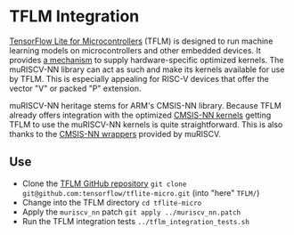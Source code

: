 # TFLM Integration
[TensorFlow Lite for Microcontrollers](https://www.tensorflow.org/lite/microcontrollers) (TFLM) is designed to run machine learning models on microcontrollers and other embedded devices. It provides [a mechanism](https://github.com/tensorflow/tflite-micro/blob/main/tensorflow/lite/micro/docs/optimized_kernel_implementations.md) to supply hardware-specific optimized kernels. The muRISCV-NN library can act as such and make its kernels available for use by TFLM. This is especially appealing for RISC-V devices that offer the vector "V" or packed "P" extension.

muRISCV-NN heritage stems for ARM's CMSIS-NN library. Because TFLM already offers integration with the optimized [CMSIS-NN kernels](https://github.com/tensorflow/tflite-micro/tree/main/tensorflow/lite/micro/kernels/cmsis_nn) getting TFLM to use the muRISCV-NN kernels is quite straightforward. This is also thanks to the [CMSIS-NN wrappers](./Include/CMSIS) provided by muRISCV.

## Use
- Clone the [TFLM GitHub repository](https://github.com/tensorflow/tflite-micro) `git clone git@github.com:tensorflow/tflite-micro.git` (into "here" `TFLM/`)
- Change into the TFLM directory `cd tflite-micro`
- Apply the `muriscv_nn` patch `git apply ../muriscv_nn.patch`
- Run the TFLM integration tests `../tflm_integration_tests.sh`
